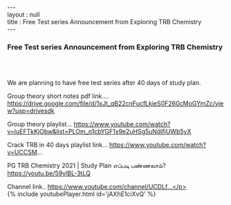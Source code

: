 ---<br>layout : null<br>title : Free Test series Announcement from Exploring TRB Chemistry<br>---<br><h3>Free Test series Announcement from Exploring TRB Chemistry</h3><br><br><p>We are planning to have free test series after 40 days of study plan.



Group theory short notes pdf link....
https://drive.google.com/file/d/1xJt_qB22cnFucfLkieS0F260cMoGYmZc/view?usp=drivesdk

Group theory playlist...
https://www.youtube.com/watch?v=luEFTkKjObw&list=PLOm_n1cbYGF1x9e2uHSg5uNdifiUWb5yX

Crack TRB in 40 days playlist link...
https://www.youtube.com/watch?v=UCCSM...

PG TRB Chemistry 2021 | Study Plan எப்படி பண்ணலாம்?
https://youtu.be/59ylBL-3tLQ

Channel link..
https://www.youtube.com/channel/UCDLf...</p><br>{% include youtubePlayer.html id='jAXhE1ciXvQ' %}<br>